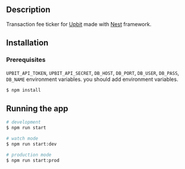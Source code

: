 ## Description

Transaction fee ticker for [Upbit](https://upbit.com) made with [Nest](https://github.com/nestjs/nest) framework.

## Installation

### Prerequisites

`UPBIT_API_TOKEN`, `UPBIT_API_SECRET`, `DB_HOST`, `DB_PORT`, `DB_USER`, `DB_PASS`, `DB_NAME` environment variables. you
should add
environment variables.

```bash
$ npm install
```

## Running the app

```bash
# development
$ npm run start

# watch mode
$ npm run start:dev

# production mode
$ npm run start:prod
```